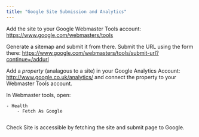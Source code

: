 ```yaml
---
title: "Google Site Submission and Analytics"
---
```


Add the site to your Google Webmaster Tools account: https://www.google.com/webmasters/tools

Generate a sitemap and submit it from there.
Submit the URL using the form there: https://www.google.com/webmasters/tools/submit-url?continue=/addurl

Add a _property_ (analagous to a site) in your Google Analytics Account: http://www.google.co.uk/analytics/ and connect the property to your Webmaster Tools account.

In Webmaster tools, open:

```
- Health
    - Fetch As Google
    
```

Check Site is accessible by fetching the site and submit page to Google.